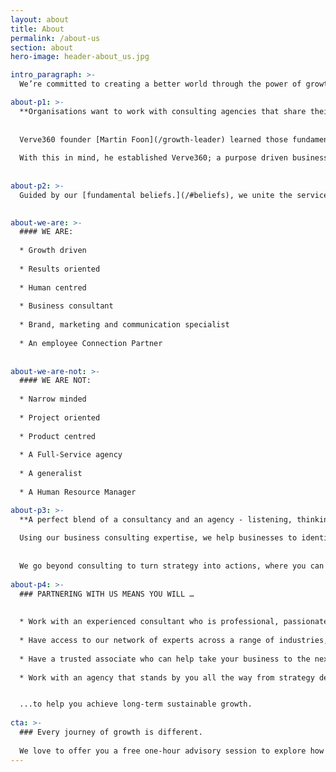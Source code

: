 ```yaml
---
layout: about
title: About
permalink: /about-us
section: about
hero-image: header-about_us.jpg

intro_paragraph: >-
  We’re committed to creating a better world through the power of growth

about-p1: >-
  **Organisations want to work with consulting agencies that share their values, are authentic and collaborative, provide value-for-money solutions and deliver results that count.**
  
  
  Verve360 founder [Martin Foon](/growth-leader) learned those fundamental rules during this long-spanning career.
  
  With this in mind, he established Verve360; a purpose driven business consulting agency.
  
  
about-p2: >-
  Guided by our [fundamental beliefs.](/#beliefs), we unite the services of [Advisory](/advisory), [Branding](/branding), [Marketing & Communication](/marketing) and [Employee Connection](/employee-connection) to empower businesses to reach new heights.

  
about-we-are: >- 
  #### WE ARE:
  
  * Growth driven
  
  * Results oriented
  
  * Human centred
  
  * Business consultant
  
  * Brand, marketing and communication specialist
  
  * An employee Connection Partner
  
  
about-we-are-not: >- 
  #### WE ARE NOT:
  
  * Narrow minded
  
  * Project oriented
  
  * Product centred
  
  * A Full-Service agency
  
  * A generalist
  
  * A Human Resource Manager

about-p3: >- 
  **A perfect blend of a consultancy and an agency - listening, thinking, advising and doing makes up the four pillars of our work.**
  
  Using our business consulting expertise, we help businesses to identify their problems or opportunities and develop optimal solutions using tried and tested data, insights, frameworks and models.
  
  
  We go beyond consulting to turn strategy into actions, where you can either insource or outsource your marketing and internal communications or utilise our advisory services by allowing us to mentor and coach you, your marketing or HR teams.
  
about-p4: >-   
  ### PARTNERING WITH US MEANS YOU WILL … 
  
  
  * Work with an experienced consultant who is professional, passionate and personable
  
  * Have access to our network of experts across a range of industries, sectors and businesses
  
  * Have a trusted associate who can help take your business to the next level
  
  * Work with an agency that stands by you all the way from strategy development to hands-on implementation...


  ...to help you achieve long-term sustainable growth.
  
cta: >-
  ### Every journey of growth is different.
  
  We love to offer you a free one-hour advisory session to explore how to accelerate and achieve sustainable growth.
---
```


